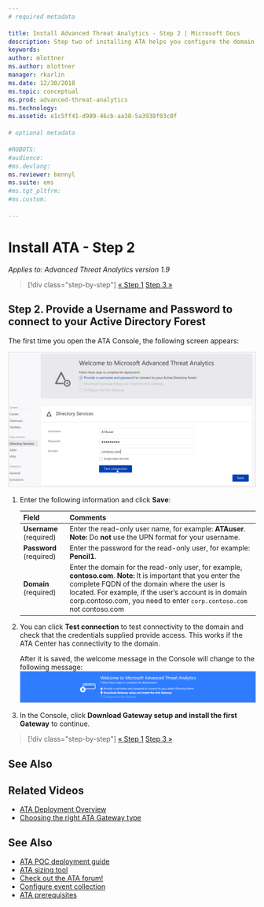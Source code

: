 ```yaml
---
# required metadata

title: Install Advanced Threat Analytics - Step 2 | Microsoft Docs
description: Step two of installing ATA helps you configure the domain connectivity settings on your ATA Center server
keywords:
author: mlottner
ms.author: mlottner
manager: rkarlin
ms.date: 12/30/2018
ms.topic: conceptual
ms.prod: advanced-threat-analytics
ms.technology:
ms.assetid: e1c5ff41-d989-46cb-aa38-5a3938f03c0f

# optional metadata

#ROBOTS:
#audience:
#ms.devlang:
ms.reviewer: bennyl
ms.suite: ems
#ms.tgt_pltfrm:
#ms.custom:

---
```


# Install ATA - Step 2

*Applies to: Advanced Threat Analytics version 1.9*

> [!div class="step-by-step"]
> [« Step 1](install-ata-step1.md)
> [Step 3 »](install-ata-step3.md)

## Step 2. Provide a Username and Password to connect to your Active Directory Forest

The first time you open the ATA Console, the following screen appears:

![ATA welcome stage 1](media/ATA_1.7-welcome-provide-username.png)

1.  Enter the following information and click **Save**:

    |Field|Comments|
    |---------|------------|
    |**Username** (required)|Enter the read-only user name, for example: **ATAuser**. **Note:** Do **not** use the UPN format for your username.|
    |**Password** (required)|Enter the password for the read-only user, for example: **Pencil1**.|
    |**Domain** (required)|Enter the domain for the read-only user, for example, **contoso.com**. **Note:** It is important that you enter the complete FQDN of the domain where the user is located. For example, if the user’s account is in domain corp.contoso.com, you need to enter `corp.contoso.com` not contoso.com|

2. You can click **Test connection** to test connectivity to the domain and check that the credentials supplied provide access. This works if the ATA Center has connectivity to the domain. 	

    After it is saved, the welcome message in the Console will change to the following message:
![ATA welcome stage 1 finished](media/ATA_1.7-welcome-provide-username-finished.png)

3. In the Console, click **Download Gateway setup and install the first Gateway** to continue.


> [!div class="step-by-step"]
> [« Step 1](install-ata-step1.md)
> [Step 3 »](install-ata-step3.md)


## See Also
## Related Videos
- [ATA Deployment Overview](https://channel9.msdn.com/Shows/Microsoft-Security/Overview-of-ATA-Deployment-in-10-Minutes)
- [Choosing the right ATA Gateway type](https://channel9.msdn.com/Shows/Microsoft-Security/ATA-Deployment-Choose-the-Right-Gateway-Type)


## See Also
- [ATA POC deployment guide](https://aka.ms/atapoc)
- [ATA sizing tool](https://aka.ms/atasizingtool)
- [Check out the ATA forum!](https://social.technet.microsoft.com/Forums/security/home?forum=mata)
- [Configure event collection](configure-event-collection.md)
- [ATA prerequisites](ata-prerequisites.md)
